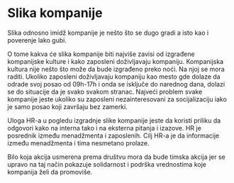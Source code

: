 # Slika kompanije

Slika odnosno imidž kompanije je nešto što se dugo gradi a isto kao i poverenje lako gubi. 

O tome kakva će slika kompanije biti najviše zavisi od izgrađene kompanijske kulture i kako zaposleni doživljavaju kompaniju. Kompanijska kultura nije nešto što može da bude izgrađeno preko noći. Na njoj se mora raditi. Ukoliko zaposleni doživljavaju kompaniju kao mesto gde dolaze da odrade svoj posao od 09h-17h i onda se isključe do narednog dana, dolazi se do situacije da je svako svakom stranac. Najveći problem svake kompanije jeste ukoliko su zaposleni nezainteresovani za socijalizaciju iako je samo posao koji završaju bez zamerki.

Uloga HR-a u pogledu izgradnje slike kompanije jeste da koristi priliku da odgovori kako na interna tako i na eksterna pitanja i izazove. HR je posrednik između menadžmenta i zaposlenih. Cilj HR-a je da informacije između menadžmenta i tima nesmetano prolaze. 

Bilo koja akcija usmerena prema društvu mora da bude timska akcija jer se upravo na taj način pokazuje solidarnost i podrška vrednostima koje kompanija želi da promoviše. 

